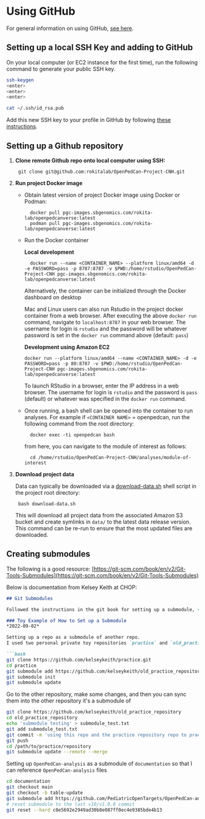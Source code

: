 # Using GitHub

For general information on using GitHub, [see here](https://git-scm.com/doc).

## Setting up a local SSH Key and adding to GitHub

On your local computer (or EC2 instance for the first time), run the following command to generate your public SSH key.

```bash
ssh-keygen
<enter>
<enter>
<enter>

cat ~/.ssh/id_rsa.pub
```

Add this new SSH key to your profile in GitHub by following [these instructions](https://docs.github.com/en/authentication/connecting-to-github-with-ssh/adding-a-new-ssh-key-to-your-github-account).


## Setting up a Github repository

1. **Clone remote Github repo onto local computer using SSH:**
    
        git clone git@github.com:rokitalab/OpenPedCan-Project-CNH.git
    
2. **Run project Docker image**

    - Obtain latest version of project Docker image using Docker or Podman:

            docker pull pgc-images.sbgenomics.com/rokita-lab/openpedcanverse:latest
            podman pull pgc-images.sbgenomics.com/rokita-lab/openpedcanverse:latest

    - Run the Docker container
    
      __Local development__
        
            docker run --name <CONTAINER_NAME> --platform linux/amd64 -d -e PASSWORD=pass -p 8787:8787 -v $PWD:/home/rstudio/OpenPedCan-Project-CNH pgc-images.sbgenomics.com/rokita-lab/openpedcanverse:latest
        
      Alternatively, the container can be initialized through the Docker dashboard on desktop
        
      Mac and Linux users can also run Rstudio in the project docker container from a web browser. After executing the above `docker run` command, navigate to `localhost:8787` in your web browser. The username for login is `rstudio` and the password will be whatever password is set in the `docker run` command above (default: `pass`)
        
      __Development using Amazon EC2__
      
          docker run --platform linux/amd64 --name <CONTAINER_NAME> -d -e PASSWORD=pass -p 80:8787 -v $PWD:/home/rstudio/OpenPedCan-Project-CNH pgc-images.sbgenomics.com/rokita-lab/openpedcanverse:latest
          
      To launch RStudio in a browser, enter the IP address in a web browser. The username for login is `rstudio` and the password is `pass` (default) or whatever was specified in the `docker run` command.  


    - Once running, a bash shell can be opened into the container to run analyses. For example if `<CONTAINER NAME>` = openpedcan, run the following command from the root directory: 
        
            docker exec -ti openpedcan bash
        
        from here, you can navigate to the module of interest as follows: 
        
            cd /home/rstudio/OpenPedCan-Project-CNH/analyses/module-of-interest
        
3. **Download project data**
    
    Data can typically be downloaded via a [download-data.sh](http://download-data.sh) shell script in the project root directory: 
    
        bash download-data.sh
    
    This will download all project data from the associated Amazon S3 bucket and create symlinks in `data/` to the latest data release version. This command can be re-run to ensure that the most updated files are downloaded. 
    

## Creating submodules

The following is a good resource: [https://git-scm.com/book/en/v2/Git-Tools-Submodules](https://git-scm.com/book/en/v2/Git-Tools-Submodules)

Below is documentation from Kelsey Keith at CHOP:

```markdown
## Git Submodules

Followed the instructions in the git book for setting up a submodule, <https://git-scm.com/book/en/v2/Git-Tools-Submodules>

### Toy Example of How to Set up a Submodule
*2022-09-02*

Setting up a repo as a submodule of another repo. 
I used two personal private toy repositories `practice` and `old_practice_repository`

```bash
git clone https://github.com/kelseykeith/practice.git
cd practice
git submodule add https://github.com/kelseykeith/old_practice_repository
git submodule init
git submodule update
```

Go to the other repository, make some changes, and then you can sync them into the other repository it's a submodule of

```bash
git clone https://github.com/kelseykeith/old_practice_repository
cd old_practice_repository
echo 'submodule testing' > submodule_test.txt
git add submodule_test.txt 
git commit -m 'using this repo and the practice repository repo to practice adding a git submodule'
git push
cd /path/to/practice/repository
git submodule update --remote --merge
```
Setting up `OpenPedCan-analysis` as a submodule of `documentation` so that I can reference `OpenPedCan-analysis` files

```bash
cd documentation
git checkout main
git checkout -b table-update
git submodule add https://github.com/PediatricOpenTargets/OpenPedCan-analysis.git
# reset submodule to the last v10/v1.0.0 commit
git reset --hard c0e5692e2949ad30b8e087ff0ec4e9385bde4b13
```
